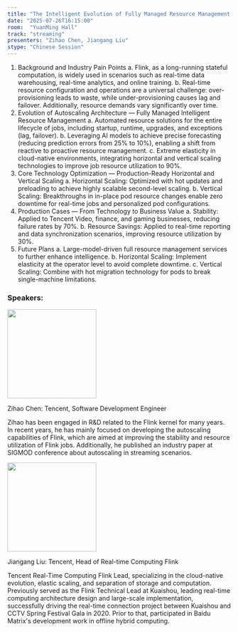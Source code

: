```yaml
---
title: "The Intelligent Evolution of Fully Managed Resource Management for Tencent's Real-Time Computing"
date: "2025-07-26T16:15:00"
room:  "YuanMing Hall"
track: "streaming"
presenters: "Zihao Chen, Jiangang Liu"
stype: "Chinese Session"
---
```


1. Background and Industry Pain Points
  a. Flink, as a long-running stateful computation, is widely used in scenarios such as real-time data warehousing, real-time analytics, and online training.
  b. Real-time resource configuration and operations are a universal challenge: over-provisioning leads to waste, while under-provisioning causes lag and failover. Additionally, resource demands vary significantly over time.
2. Evolution of Autoscaling Architecture — Fully Managed Intelligent Resource Management
  a. Automated resource solutions for the entire lifecycle of jobs, including startup, runtime, upgrades, and exceptions (lag, failover).
  b. Leveraging AI models to achieve precise forecasting (reducing prediction errors from 25% to 10%), enabling a shift from reactive to proactive resource management.
  c. Extreme elasticity in cloud-native environments, integrating horizontal and vertical scaling technologies to improve job resource utilization to 90%.
3. Core Technology Optimization — Production-Ready Horizontal and Vertical Scaling
  a. Horizontal Scaling: Optimized with hot updates and preloading to achieve highly scalable second-level scaling.
  b. Vertical Scaling: Breakthroughs in in-place pod resource changes enable zero downtime for real-time jobs and personalized pod configurations.
4. Production Cases — From Technology to Business Value
  a. Stability: Applied to Tencent Video, finance, and gaming businesses, reducing failure rates by 70%.
  b. Resource Savings: Applied to real-time reporting and data synchronization scenarios, improving resource utilization by 30%.
5. Future Plans
  a. Large-model-driven full resource management services to further enhance intelligence.
  b. Horizontal Scaling: Implement elasticity at the operator level to avoid complete downtime.
  c. Vertical Scaling: Combine with hot migration technology for pods to break single-machine limitations.

### Speakers:


<img src="https://sessionize.com/image/c17d-400o400o1-3ksWtZ8Yz4P3kYR9cEC4tH.jpg" width="200" /><br/>

Zihao Chen: Tencent, Software Development Engineer

Zihao has been engaged in R&D related to the Flink kernel for many years. In recent years, he has mainly focused on developing the autoscaling capabilities of Flink, which are aimed at improving the stability and resource utilization of Flink jobs. Additionally, he published an industry paper at SIGMOD conference about autoscaling in streaming scenarios.

<img src="https://sessionize.com/image/95fa-400o400o1-pRGUUw1BJpnhknhJaHnEvg.png" width="200" /><br/>

Jiangang Liu: Tencent, Head of Real-time Computing Flink

Tencent Real-Time Computing Flink Lead, specializing in the cloud-native evolution, elastic scaling, and separation of storage and computation. Previously served as the Flink Technical Lead at Kuaishou, leading real-time computing architecture design and large-scale implementation, successfully driving the real-time connection project between Kuaishou and CCTV Spring Festival Gala in 2020. Prior to that, participated in Baidu Matrix's development work in offline hybrid computing.